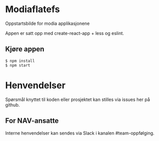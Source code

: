 # Modiaflatefs
Oppstartsbilde for modia applikasjonene 

Appen er satt opp med create-react-app + less og eslint.

## Kjøre appen
```console
$ npm install
$ npm start
```

# Henvendelser

Spørsmål knyttet til koden eller prosjektet kan stilles via issues her på github.

## For NAV-ansatte

Interne henvendelser kan sendes via Slack i kanalen #team-oppfølging.
